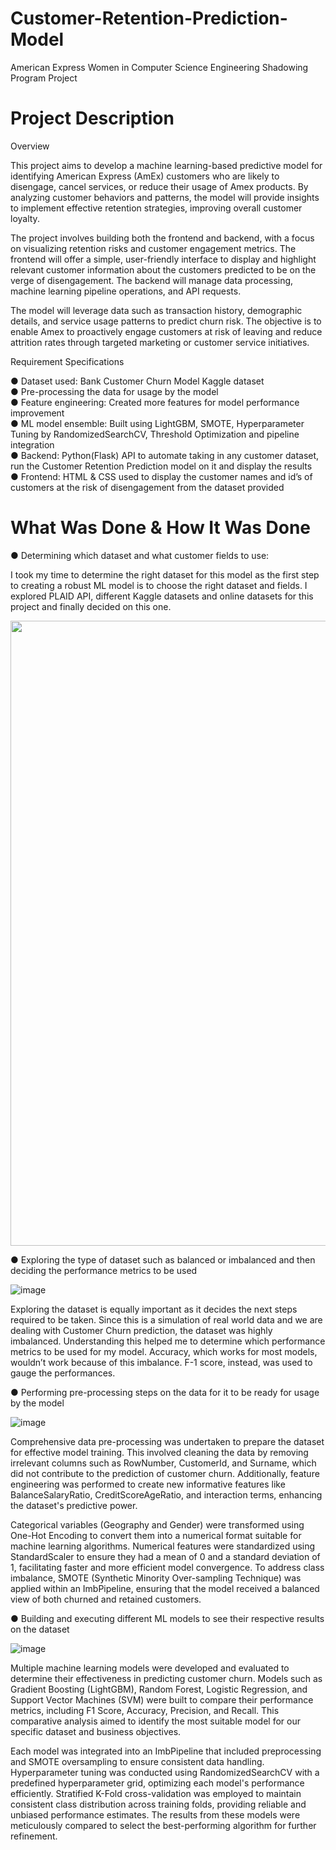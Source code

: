 # Customer-Retention-Prediction-Model

American Express Women in Computer Science Engineering Shadowing Program Project

# Project Description

Overview

This project aims to develop a machine learning-based predictive model for identifying
American Express (AmEx) customers who are likely to disengage, cancel services, or
reduce their usage of Amex products. By analyzing customer behaviors and patterns,
the model will provide insights to implement effective retention strategies, improving
overall customer loyalty.

The project involves building both the frontend and backend, with a focus on visualizing
retention risks and customer engagement metrics. The frontend will offer a simple,
user-friendly interface to display and highlight relevant customer information about the
customers predicted to be on the verge of disengagement. The backend will manage
data processing, machine learning pipeline operations, and API requests.

The model will leverage data such as transaction history, demographic details, and
service usage patterns to predict churn risk. The objective is to enable Amex to
proactively engage customers at risk of leaving and reduce attrition rates through
targeted marketing or customer service initiatives.

Requirement Specifications

● Dataset used: Bank Customer Churn Model Kaggle dataset<br/>
● Pre-processing the data for usage by the model<br/>
● Feature engineering: Created more features for model performance improvement<br/>
● ML model ensemble: Built using LightGBM, SMOTE, Hyperparameter Tuning by
RandomizedSearchCV, Threshold Optimization and pipeline integration<br/>
● Backend: Python(Flask) API to automate taking in any customer dataset, run the
Customer Retention Prediction model on it and display the results<br/>
● Frontend: HTML & CSS used to display the customer names and id’s of
customers at the risk of disengagement from the dataset provided

# What Was Done & How It Was Done

● Determining which dataset and what customer fields to use:

I took my time to determine the right dataset for this model as the first step to
creating a robust ML model is to choose the right dataset and fields. I explored
PLAID API, different Kaggle datasets and online datasets for this project and
finally decided on this one.

<img src = "https://github.com/user-attachments/assets/6e07a060-3113-40ae-a13f-c35fc8ec5b13" width = "1000">


● Exploring the type of dataset such as balanced or imbalanced and then deciding
the performance metrics to be used

![image](https://github.com/user-attachments/assets/268d6cce-529f-46cf-84b4-b9ce38b5f540)

Exploring the dataset is equally important as it decides the next steps required to
be taken. Since this is a simulation of real world data and we are dealing with
Customer Churn prediction, the dataset was highly imbalanced. Understanding
this helped me to determine which performance metrics to be used for my model.
Accuracy, which works for most models, wouldn’t work because of this
imbalance. F-1 score, instead, was used to gauge the performances.


● Performing pre-processing steps on the data for it to be ready for usage by the
model

![image](https://github.com/user-attachments/assets/44a65ffb-9adb-48d1-9503-11308982c108)

Comprehensive data pre-processing was undertaken to prepare the dataset for
effective model training. This involved cleaning the data by removing irrelevant
columns such as RowNumber, CustomerId, and Surname, which did not
contribute to the prediction of customer churn. Additionally, feature engineering
was performed to create new informative features like BalanceSalaryRatio,
CreditScoreAgeRatio, and interaction terms, enhancing the dataset's
predictive power.

Categorical variables (Geography and Gender) were transformed using
One-Hot Encoding to convert them into a numerical format suitable for machine
learning algorithms. Numerical features were standardized using
StandardScaler to ensure they had a mean of 0 and a standard deviation of 1,
facilitating faster and more efficient model convergence. To address class
imbalance, SMOTE (Synthetic Minority Over-sampling Technique) was applied
within an ImbPipeline, ensuring that the model received a balanced view of
both churned and retained customers.


● Building and executing different ML models to see their respective results on the
dataset

![image](https://github.com/user-attachments/assets/b788aae9-a4c1-4274-b3b2-e95397cc774d)

Multiple machine learning models were developed and evaluated to determine
their effectiveness in predicting customer churn. Models such as Gradient
Boosting (LightGBM), Random Forest, Logistic Regression, and Support Vector
Machines (SVM) were built to compare their performance metrics, including F1
Score, Accuracy, Precision, and Recall. This comparative analysis aimed to
identify the most suitable model for our specific dataset and business objectives.

Each model was integrated into an ImbPipeline that included preprocessing
and SMOTE oversampling to ensure consistent data handling. Hyperparameter
tuning was conducted using RandomizedSearchCV with a predefined
hyperparameter grid, optimizing each model's performance efficiently. Stratified
K-Fold cross-validation was employed to maintain consistent class distribution
across training folds, providing reliable and unbiased performance estimates.
The results from these models were meticulously compared to select the
best-performing algorithm for further refinement.




